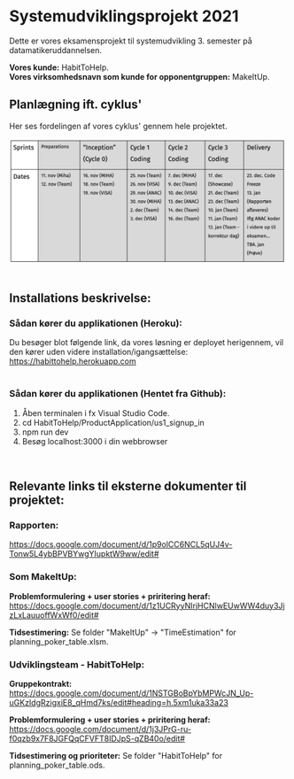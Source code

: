 # Systemudviklingsprojekt 2021

Dette er vores eksamensprojekt til systemudvikling 3. semester på datamatikeruddannelsen.

<b>Vores kunde:</b> HabitToHelp.<br>
<b>Vores virksomhedsnavn som kunde for opponentgruppen:</b> MakeItUp.
<br>

## Planlægning ift. cyklus'
Her ses fordelingen af vores cyklus' gennem hele projektet. <br>

<img src="/HabitToHelp/TimeEstimation/cycleTable.png" alt="cycleTable" width="500px">
<br><br>


## Installations beskrivelse:

### Sådan kører du applikationen (Heroku):

Du besøger blot følgende link, da vores løsning er deployet herigennem, vil den kører uden videre installation/igangsættelse:<br>
<a href="https://habittohelp.herokuapp.com">https://habittohelp.herokuapp.com</a>   
<br>

### Sådan kører du applikationen (Hentet fra Github):

  1. Åben terminalen i fx Visual Studio Code.
  2. cd HabitToHelp/ProductApplication/us1_signup_in
  3. npm run dev
  4. Besøg localhost:3000 i din webbrowser
 
<br>

## Relevante links til eksterne dokumenter til projektet:

### Rapporten: 
https://docs.google.com/document/d/1p9olCC6NCL5qUJ4v-Tonw5L4ybBPVBYwgYIupktW9ww/edit#


### Som MakeItUp:
<b>Problemformulering + user stories + priritering heraf:</b>
https://docs.google.com/document/d/1z1UCRyyNIrjHCNlwEUwWW4duy3JjzLxLauuoffWxWf0/edit#

<b>Tidsestimering:</b> Se folder "MakeItUp" -> "TimeEstimation" for planning_poker_table.xlsm. 

### Udviklingsteam - HabitToHelp:
<b>Gruppekontrakt:</b>
https://docs.google.com/document/d/1NSTGBoBpYbMPWcJN_Up-uGKzIdgRzigxiE8_qHmd7ks/edit#heading=h.5xm1uka33a23

<b>Problemformulering + user stories + priritering heraf: </b>
https://docs.google.com/document/d/1j3JPrG-ru-f0qzb9x7F8JGFQqCFVFT8IDJpS-qZB40o/edit#

<b>Tidsestimering og prioriteter:</b> Se folder "HabitToHelp" for planning_poker_table.ods. 
